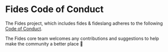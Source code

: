 # Fides Code of Conduct

The Fides project, which includes fides & fideslang adheres to the following [Code of Conduct](https://ethyca.github.io/fides/community/code_of_conduct/).

The Fides core team welcomes any contributions and suggestions to help make the community a better place 🤝
